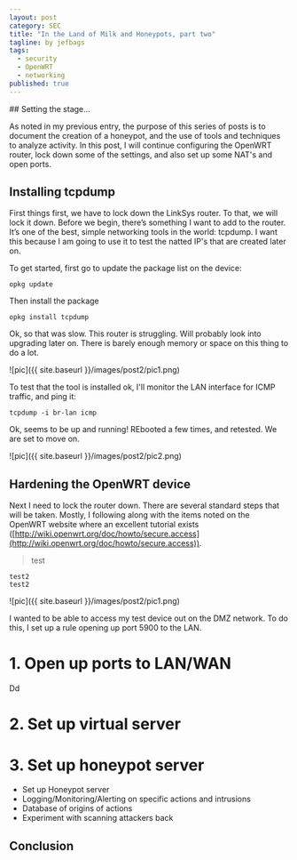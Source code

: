 ```yaml
---
layout: post
category: SEC
title: "In the Land of Milk and Honeypots, part two"
tagline: by jefbags
tags: 
  - security
  - OpenWRT
  - networking
published: true
---
```





<p />
## Setting the stage...

As noted in my previous entry, the purpose of this series of posts is to document the creation of a honeypot, and the use of tools and techniques to analyze activity.  In this post, I will continue configuring the OpenWRT router, lock down some of the settings, and also set up some NAT's and open ports.
<!--more-->

## Installing tcpdump

First things first, we have to lock down the LinkSys router.  To that, we will lock it down.  Before we begin, there’s something I want to add to the router.  It’s one of the best, simple networking tools in the world:  tcpdump.  I want this because I am going to use it to test the natted IP's that are created later on.

To get started, first go to update the package list on the device:

	opkg update

Then install the package

	opkg install tcpdump

Ok, so that was slow.  This router is struggling.  Will probably look into upgrading later on.  There is barely enough memory or space on this thing to do a lot.

![pic]({{ site.baseurl }}/images/post2/pic1.png)

To test that the tool is installed ok, I'll monitor the LAN interface for ICMP traffic, and ping it:

	tcpdump -i br-lan icmp

Ok, seems to be up and running!  REbooted a few times, and retested.  We are set to move on.

![pic]({{ site.baseurl }}/images/post2/pic2.png)

## Hardening the OpenWRT device

Next I need to lock the router down.  There are several standard steps that will be taken.  Mostly, I following along with the items noted on the OpenWRT website where an excellent tutorial exists ([http://wiki.openwrt.org/doc/howto/secure.access](http://wiki.openwrt.org/doc/howto/secure.access)).



> test


	test2
    test2







![pic]({{ site.baseurl }}/images/post2/pic1.png)

I wanted to be able to access my test device out on the DMZ network.  To do this, I set up a rule opening up port 5900 to the LAN.

# 1.  Open up ports to LAN/WAN
Dd

# 2.  Set up virtual server

# 3.  Set up honeypot server





-	Set up Honeypot server
-	Logging/Monitoring/Alerting on specific actions and intrusions
-	Database of origins of actions
-	Experiment with scanning attackers back



 



## Conclusion
